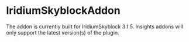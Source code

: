 # IridiumSkyblockAddon
The addon is currently built for IridiumSkyblock 3.1.5. Insights addons will only support the latest version(s) of the plugin.

